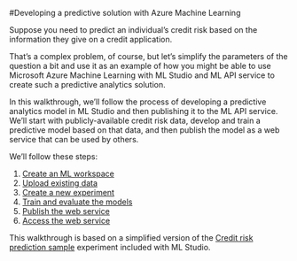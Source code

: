 ﻿<properties title="Developing a predictive solution with Azure Machine Learning" pageTitle="Developing a predictive solution with Machine Learning | Azure" description="Walkthrough of how to create a predictive analytics experiment in Azure Machine Learning Studio" metaKeywords="" services="" solutions="" documentationCenter="" authors="" videoId="" scriptId="" />

#Developing a predictive solution with Azure Machine Learning
 
Suppose you need to predict an individual’s credit risk based on the information they give on a credit application.  

That’s a complex problem, of course, but let’s simplify the parameters of the question a bit and use it as an example of how you might be able to use Microsoft Azure Machine Learning with ML Studio and ML API service to create such a predictive analytics solution.  

In this walkthrough, we’ll follow the process of developing a predictive analytics model in ML Studio and then publishing it to the ML API service. We’ll start with publicly-available credit risk data, develop and train a predictive model based on that data, and then publish the model as a web service that can be used by others.  

We’ll follow these steps:  

1.	[Create an ML workspace](machine-learning-1-create-ml-workspace)
2.	[Upload existing data](machine-learning-2-upload-data)
3.	[Create a new experiment](machine-learning-3-create-new-experiment)
4.	[Train and evaluate the models](machine-learning-4-train-and-evaluate-models)
5.	[Publish the web service](machine-learning-5-publish-web-service)
6.	[Access the web service](machine-learning-6-access-web-service)

This walkthrough is based on a simplified version of the 
[Credit risk prediction sample](machine-learning-credit-risk-prediction-sample-experiment) experiment included with ML Studio.